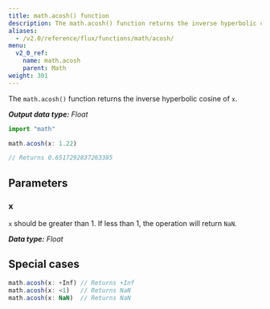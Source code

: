 ```yaml
---
title: math.acosh() function
description: The math.acosh() function returns the inverse hyperbolic cosine of `x`.
aliases:
  - /v2.0/reference/flux/functions/math/acosh/
menu:
  v2_0_ref:
    name: math.acosh
    parent: Math
weight: 301
---
```


The `math.acosh()` function returns the inverse hyperbolic cosine of `x`.

_**Output data type:** Float_

```js
import "math"

math.acosh(x: 1.22)

// Returns 0.6517292837263385
```

## Parameters

### x
`x` should be greater than 1.
If less than 1, the operation will return `NaN`.

_**Data type:** Float_

## Special cases
```js
math.acosh(x: +Inf) // Returns +Inf
math.acosh(x: <1)   // Returns NaN
math.acosh(x: NaN)  // Returns NaN
```
